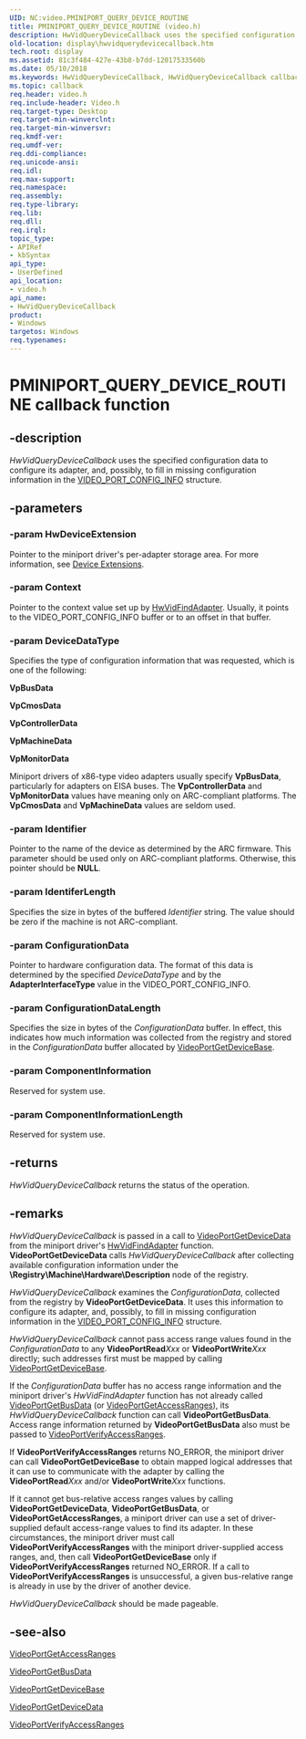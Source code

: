 ```yaml
---
UID: NC:video.PMINIPORT_QUERY_DEVICE_ROUTINE
title: PMINIPORT_QUERY_DEVICE_ROUTINE (video.h)
description: HwVidQueryDeviceCallback uses the specified configuration data to configure its adapter, and, possibly, to fill in missing configuration information in the VIDEO_PORT_CONFIG_INFO structure.
old-location: display\hwvidquerydevicecallback.htm
tech.root: display
ms.assetid: 81c3f484-427e-43b8-b7dd-12017533560b
ms.date: 05/10/2018
ms.keywords: HwVidQueryDeviceCallback, HwVidQueryDeviceCallback callback function [Display Devices], PMINIPORT_QUERY_DEVICE_ROUTINE, PMINIPORT_QUERY_DEVICE_ROUTINE callback, VideoMiniport_Functions_9da236b0-f97f-410d-a0e7-c65499d7db8b.xml, display.hwvidquerydevicecallback, video/HwVidQueryDeviceCallback
ms.topic: callback
req.header: video.h
req.include-header: Video.h
req.target-type: Desktop
req.target-min-winverclnt: 
req.target-min-winversvr: 
req.kmdf-ver: 
req.umdf-ver: 
req.ddi-compliance: 
req.unicode-ansi: 
req.idl: 
req.max-support: 
req.namespace: 
req.assembly: 
req.type-library: 
req.lib: 
req.dll: 
req.irql: 
topic_type:
- APIRef
- kbSyntax
api_type:
- UserDefined
api_location:
- video.h
api_name:
- HwVidQueryDeviceCallback
product:
- Windows
targetos: Windows
req.typenames: 
---
```


# PMINIPORT_QUERY_DEVICE_ROUTINE callback function


## -description


<i>HwVidQueryDeviceCallback</i> uses the specified configuration data to configure its adapter, and, possibly, to fill in missing configuration information in the <a href="https://docs.microsoft.com/windows-hardware/drivers/ddi/content/video/ns-video-_video_port_config_info">VIDEO_PORT_CONFIG_INFO</a> structure.


## -parameters




### -param HwDeviceExtension

Pointer to the miniport driver's per-adapter storage area. For more information, see <a href="https://docs.microsoft.com/windows-hardware/drivers/kernel/device-extensions">Device Extensions</a>.


### -param Context

Pointer to the context value set up by <a href="https://docs.microsoft.com/windows-hardware/drivers/ddi/content/video/nc-video-pvideo_hw_find_adapter">HwVidFindAdapter</a>. Usually, it points to the VIDEO_PORT_CONFIG_INFO buffer or to an offset in that buffer.


### -param DeviceDataType

Specifies the type of configuration information that was requested, which is one of the following:

<b>VpBusData</b>

<b><b>VpCmosData</b></b>

<b><b>VpControllerData</b></b>

<b><b>VpMachineData</b></b>

<b><b>VpMonitorData</b></b>

Miniport drivers of x86-type video adapters usually specify <b>VpBusData</b>, particularly for adapters on EISA buses. The <b>VpControllerData</b> and <b>VpMonitorData</b> values have meaning only on ARC-compliant platforms. The <b>VpCmosData</b> and <b>VpMachineData</b> values are seldom used.  


### -param Identifier

Pointer to the name of the device as determined by the ARC firmware. This parameter should be used only on ARC-compliant platforms. Otherwise, this pointer should be <b>NULL</b>.


### -param IdentiferLength

Specifies the size in bytes of the buffered <i>Identifier</i> string<i>.</i> The value should be zero if the machine is not ARC-compliant.

### -param ConfigurationData

Pointer to hardware configuration data. The format of this data is determined by the specified <i>DeviceDataType</i> and by the <b>AdapterInterfaceType</b> value in the VIDEO_PORT_CONFIG_INFO.


### -param ConfigurationDataLength

Specifies the size in bytes of the <i>ConfigurationData</i> buffer. In effect, this indicates how much information was collected from the registry and stored in the <i>ConfigurationData</i> buffer allocated by <a href="https://docs.microsoft.com/windows-hardware/drivers/ddi/content/video/nf-video-videoportgetdevicebase">VideoPortGetDeviceBase</a>.


### -param ComponentInformation

Reserved for system use.


### -param ComponentInformationLength

Reserved for system use.





## -returns



<i>HwVidQueryDeviceCallback</i> returns the status of the operation.




## -remarks



<i>HwVidQueryDeviceCallback</i> is passed in a call to <a href="https://docs.microsoft.com/windows-hardware/drivers/ddi/content/video/nf-video-videoportgetdevicedata">VideoPortGetDeviceData</a> from the miniport driver's <a href="https://docs.microsoft.com/windows-hardware/drivers/ddi/content/video/nc-video-pvideo_hw_find_adapter">HwVidFindAdapter</a> function. <b>VideoPortGetDeviceData</b> calls <i>HwVidQueryDeviceCallback</i> after collecting available configuration information under the <b>\Registry\Machine\Hardware\Description</b> node of the registry.

<i>HwVidQueryDeviceCallback</i> examines the <i>ConfigurationData</i>, collected from the registry by <b>VideoPortGetDeviceData</b>. It uses this information to configure its adapter, and, possibly, to fill in missing configuration information in the <a href="https://docs.microsoft.com/windows-hardware/drivers/ddi/content/video/ns-video-_video_port_config_info">VIDEO_PORT_CONFIG_INFO</a> structure.

<i>HwVidQueryDeviceCallback</i> cannot pass access range values found in the <i>ConfigurationData</i> to any <b>VideoPortRead</b><i>Xxx</i> or <b>VideoPortWrite</b><i>Xxx</i> directly; such addresses first must be mapped by calling <a href="https://docs.microsoft.com/windows-hardware/drivers/ddi/content/video/nf-video-videoportgetdevicebase">VideoPortGetDeviceBase</a>.

If the <i>ConfigurationData</i> buffer has no access range information and the miniport driver's <i>HwVidFindAdapter</i> function has not already called <a href="https://docs.microsoft.com/windows-hardware/drivers/ddi/content/video/nf-video-videoportgetbusdata">VideoPortGetBusData</a> (or <a href="https://docs.microsoft.com/windows-hardware/drivers/ddi/content/video/nf-video-videoportgetaccessranges">VideoPortGetAccessRanges</a>), its <i>HwVidQueryDeviceCallback</i> function can call <b>VideoPortGetBusData</b>. Access range information returned by <b>VideoPortGetBusData</b> also must be passed to <a href="https://docs.microsoft.com/windows-hardware/drivers/ddi/content/video/nf-video-videoportverifyaccessranges">VideoPortVerifyAccessRanges</a>.

If <b>VideoPortVerifyAccessRanges</b> returns NO_ERROR, the miniport driver can call <b>VideoPortGetDeviceBase</b> to obtain mapped logical addresses that it can use to communicate with the adapter by calling the <b>VideoPortRead</b><i>Xxx</i> and/or <b>VideoPortWrite</b><i>Xxx</i> functions.

If it cannot get bus-relative access ranges values by calling <b>VideoPortGetDeviceData</b>, <b>VideoPortGetBusData</b>, or <b>VideoPortGetAccessRanges</b>, a miniport driver can use a set of driver-supplied default access-range values to find its adapter. In these circumstances, the miniport driver must call <b>VideoPortVerifyAccessRanges</b> with the miniport driver-supplied access ranges, and, then call <b>VideoPortGetDeviceBase</b> only if <b>VideoPortVerifyAccessRanges</b> returned NO_ERROR. If a call to <b>VideoPortVerifyAccessRanges</b> is unsuccessful, a given bus-relative range is already in use by the driver of another device.

<i>HwVidQueryDeviceCallback</i> should be made pageable.




## -see-also




<a href="https://docs.microsoft.com/windows-hardware/drivers/ddi/content/video/nf-video-videoportgetaccessranges">VideoPortGetAccessRanges</a>



<a href="https://docs.microsoft.com/windows-hardware/drivers/ddi/content/video/nf-video-videoportgetbusdata">VideoPortGetBusData</a>



<a href="https://docs.microsoft.com/windows-hardware/drivers/ddi/content/video/nf-video-videoportgetdevicebase">VideoPortGetDeviceBase</a>



<a href="https://docs.microsoft.com/windows-hardware/drivers/ddi/content/video/nf-video-videoportgetdevicedata">VideoPortGetDeviceData</a>



<a href="https://docs.microsoft.com/windows-hardware/drivers/ddi/content/video/nf-video-videoportverifyaccessranges">VideoPortVerifyAccessRanges</a>
 

 

